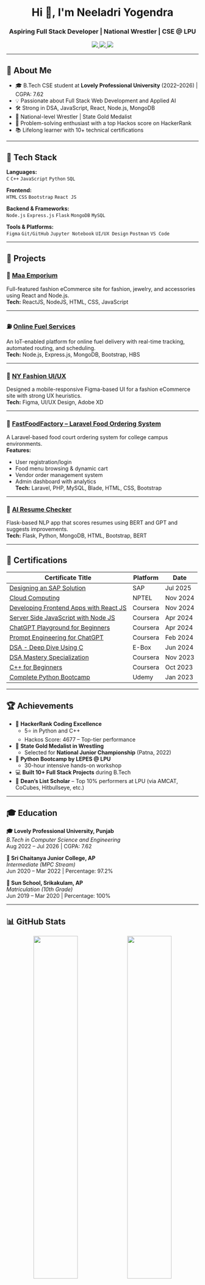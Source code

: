 <h1 align="center">Hi 👋, I'm Neeladri Yogendra</h1>
<h3 align="center">Aspiring Full Stack Developer | National Wrestler | CSE @ LPU</h3>

<p align="center">
  <a href="https://www.linkedin.com/in/yogendra-neeladri-37b60224b/" target="_blank">
    <img src="https://img.shields.io/badge/LinkedIn-YogendraNeeladri-blue?style=flat-square&logo=linkedin" />
  </a>
  <a href="https://github.com/YogendraNeeladri" target="_blank">
    <img src="https://img.shields.io/badge/GitHub-YogendraNeeladri-black?style=flat-square&logo=github" />
  </a>
  <a href="mailto:yogiyadav1970@gmail.com">
    <img src="https://img.shields.io/badge/Email-yogiyadav1970@gmail.com-red?style=flat-square&logo=gmail" />
  </a>
</p>

---

## 💼 About Me

- 🎓 B.Tech CSE student at **Lovely Professional University** (2022–2026) | CGPA: 7.62  
- 💡 Passionate about Full Stack Web Development and Applied AI  
- 🛠️ Strong in DSA, JavaScript, React, Node.js, MongoDB  
- 🥇 National-level Wrestler | State Gold Medalist  
- 🎯 Problem-solving enthusiast with a top Hackos score on HackerRank  
- 📚 Lifelong learner with 10+ technical certifications

---

## 🔧 Tech Stack

**Languages:**  
`C` `C++` `JavaScript` `Python` `SQL`

**Frontend:**  
`HTML` `CSS` `Bootstrap` `React JS`

**Backend & Frameworks:**  
`Node.js` `Express.js` `Flask` `MongoDB` `MySQL`

**Tools & Platforms:**  
`Figma` `Git/GitHub` `Jupyter Notebook` `UI/UX Design` `Postman` `VS Code`

---

## 🚀 Projects

### 👗 [Maa Emporium](https://github.com/YogendraNeeladri/MaaEmporium)  
Full-featured fashion eCommerce site for fashion, jewelry, and accessories using React and Node.js.  
**Tech:** ReactJS, NodeJS, HTML, CSS, JavaScript  

---

### ⛽ [Online Fuel Services](https://github.com/YogendraNeeladri/E-Commerce-Website-Frontend-Backend-Online-Fuel-Services)  
An IoT-enabled platform for online fuel delivery with real-time tracking, automated routing, and scheduling.  
**Tech:** Node.js, Express.js, MongoDB, Bootstrap, HBS  

---

### 🎨 [NY Fashion UI/UX](https://github.com/YogendraNeeladri/NY-Fashion-UI-UX)  
Designed a mobile-responsive Figma-based UI for a fashion eCommerce site with strong UX heuristics.  
**Tech:** Figma, UI/UX Design, Adobe XD  

---

### 🍔 [FastFoodFactory – Laravel Food Ordering System](https://github.com/YogendraNeeladri/FastFoodFactory-laravel)  
A Laravel-based food court ordering system for college campus environments.  
**Features:**  
- User registration/login  
- Food menu browsing & dynamic cart  
- Vendor order management system  
- Admin dashboard with analytics  
**Tech:** Laravel, PHP, MySQL, Blade, HTML, CSS, Bootstrap   

---

### 🤖 [AI Resume Checker](https://github.com/YogendraNeeladri/AIResumeChecker) 
Flask-based NLP app that scores resumes using BERT and GPT and suggests improvements.  
**Tech:** Flask, Python, MongoDB, HTML, Bootstrap, BERT  

---

## 📜 Certifications

| Certificate Title | Platform | Date |
|------------------|----------|------|
| [Designing an SAP Solution](https://www.coursera.org/account/accomplishments/verify/5G8LKXRCE8BH) | SAP | Jul 2025 |
| [Cloud Computing](https://archive.nptel.ac.in/content/noc/NOC24/SEM2/Ecertificates/106/noc24-cs118/Course/NPTEL24CS118S167020308604433082.pdf) | NPTEL | Nov 2024 |
| [Developing Frontend Apps with React JS](https://www.coursera.org/account/accomplishments/verify/5RFIPEPOFDDA) | Coursera | Nov 2024 |
| [Server Side JavaScript with Node JS](https://www.coursera.org/account/accomplishments/verify/NDJPRD2VZ4LK) | Coursera | Apr 2024 |
| [ChatGPT Playground for Beginners](https://www.coursera.org/account/accomplishments/verify/CSV6WPTF7EM7) | Coursera | Apr 2024 |
| [Prompt Engineering for ChatGPT](https://www.coursera.org/account/accomplishments/verify/P3CU666RRTW5) | Coursera | Feb 2024 |
| [DSA - Deep Dive Using C](https://apipro.e-box.co.in/course/previewCourseCompletionCertificate?code=98bd472c-b6a2-4be0-aa94-6afcf8130c3b) | E-Box | Jun 2024 |
| [DSA Mastery Specialization](https://www.coursera.org/account/accomplishments/specialization/ZLR4AL88EGUQ) | Coursera | Nov 2023 |
| [C++ for Beginners](https://www.coursera.org/account/accomplishments/verify/CSV6WPTF7EM7) | Coursera | Oct 2023 |
| [Complete Python Bootcamp](https://www.coursera.org/account/accomplishments/specialization/KHB48PZ7NF8F) | Udemy | Jan 2023 |

---

## 🏆 Achievements

- 🧠 **HackerRank Coding Excellence**  
  - 5⭐ in Python and C++  
  - Hackos Score: 4677 – Top-tier performance  
- 🥇 **State Gold Medalist in Wrestling**  
  - Selected for **National Junior Championship** (Patna, 2022)  
- 🧪 **Python Bootcamp by LEPES @ LPU**  
  - 30-hour intensive hands-on workshop  
- 💻 **Built 10+ Full Stack Projects** during B.Tech  
- 🏅 **Dean’s List Scholar** – Top 10% performers at LPU (via AMCAT, CoCubes, Hitbullseye, etc.)

---

## 🎓 Education

**🎓 Lovely Professional University, Punjab**  
*B.Tech in Computer Science and Engineering*  
Aug 2022 – Jul 2026 | CGPA: 7.62  

**🏫 Sri Chaitanya Junior College, AP**  
*Intermediate (MPC Stream)*  
Jun 2020 – Mar 2022 | Percentage: 97.2%  

**🏫 Sun School, Srikakulam, AP**  
*Matriculation (10th Grade)*  
Jun 2019 – Mar 2020 | Percentage: 100%

---

## 📊 GitHub Stats

<p align="center">
  <img src="https://github-readme-stats.vercel.app/api?username=YogendraNeeladri&show_icons=true&theme=tokyonight" width="48%" />
  <img src="https://github-readme-streak-stats.herokuapp.com/?user=YogendraNeeladri&theme=tokyonight" width="48%" />
</p>

---

## 📫 Let's Connect

If you’re into tech, startups, AI, or even sports — reach out via [LinkedIn](https://www.linkedin.com/in/yogendra-neeladri-37b60224b/) or [Email](mailto:yogiyadav1970@gmail.com) 🤝

---

*Thank you for visiting my GitHub Profile! Keep Building 🚀*
